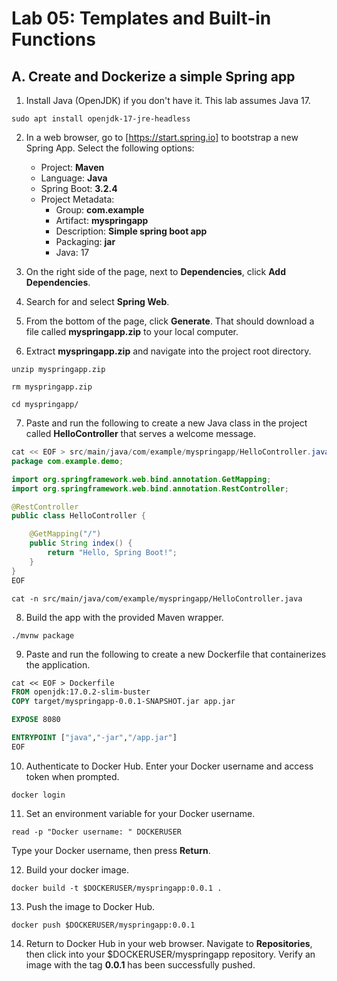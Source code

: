 # Lab 05: Templates and Built-in Functions

## A. Create and Dockerize a simple Spring app

1. Install Java (OpenJDK) if you don't have it. This lab assumes Java 17.

```
sudo apt install openjdk-17-jre-headless
```

2. In a web browser, go to [https://start.spring.io] to bootstrap a new Spring App. Select the following options:
    - Project: **Maven**
    - Language: **Java**
    - Spring Boot: **3.2.4**
    - Project Metadata:
        - Group: **com.example**
        - Artifact: **myspringapp**
        - Description: **Simple spring boot app**
        - Packaging: **jar**
        - Java: 17

3. On the right side of the page, next to **Dependencies**, click **Add Dependencies**.

4. Search for and select **Spring Web**.

5. From the bottom of the page, click **Generate**. That should download a file called **myspringapp.zip** to your local computer.

6. Extract **myspringapp.zip** and navigate into the project root directory.

```
unzip myspringapp.zip
```
```
rm myspringapp.zip
```
```
cd myspringapp/
```

7. Paste and run the following to create a new Java class in the project called **HelloController** that serves a welcome message.

```java
cat << EOF > src/main/java/com/example/myspringapp/HelloController.java
package com.example.demo;

import org.springframework.web.bind.annotation.GetMapping;
import org.springframework.web.bind.annotation.RestController;

@RestController
public class HelloController {

    @GetMapping("/")
    public String index() {
        return "Hello, Spring Boot!";
    }
}
EOF
```
```
cat -n src/main/java/com/example/myspringapp/HelloController.java
```

8. Build the app with the provided Maven wrapper.

```
./mvnw package
```

9. Paste and run the following to create a new Dockerfile that containerizes the application.

```Dockerfile
cat << EOF > Dockerfile
FROM openjdk:17.0.2-slim-buster
COPY target/myspringapp-0.0.1-SNAPSHOT.jar app.jar

EXPOSE 8080

ENTRYPOINT ["java","-jar","/app.jar"]
EOF
```

10. Authenticate to Docker Hub. Enter your Docker username and access token when prompted.

```
docker login
```

11. Set an environment variable for your Docker username.

```
read -p "Docker username: " DOCKERUSER
```

Type your Docker username, then press **Return**.


12. Build your docker image.

```
docker build -t $DOCKERUSER/myspringapp:0.0.1 .
```

13. Push the image to Docker Hub.

```
docker push $DOCKERUSER/myspringapp:0.0.1
```

14. Return to Docker Hub in your web browser. Navigate to **Repositories**, then click into your $DOCKERUSER/myspringapp repository. Verify an image with the tag **0.0.1** has been successfully pushed.

